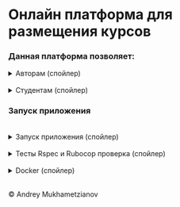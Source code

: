 # Онлайн платформа для размещения курсов

### Данная платформа позволяет:
<details>
      <summary>Авторам  (спойлер) </summary>

* Опубликовывать свои курсы для обучения (Размещать видео и прикреплять необходимые для курса файлы );
* Курсы могут быть не опубликованы и будут храниться у автора в статусе черновик. Черновики курсов не видны никому кроме автора. В любое время можно вернуться и опубликовать заготовленный ранее курс;
* Создавать лекции к каждому экзамену;
* Создавать экзамены (тестовые задания), устанавливать их сроки сдачи (реализован таймер), а также количества попыток ;
* Создавать и проверять дипломные задания студентов (принимать/отклонять их);
* Генерировать сертификаты об успешном прохождении курса;

</details>

<br>

<details>
       <summary> Студентам (спойлер) </summary>

* Записываться/поступать на выбранный курс;
* Просматривать контент курса;
* Оценивать контент, который вам предлагают учителя;
* Делиться комментариями;
* Отмечать уже пройденые лекции;
* Не забывать целиком пройти курс. Удобный контроль прогресса прохождения выбранного курса (процент прохождения курса указан в прогрессбаре);
* Отправлять на проверку дипломные работы. Вы увидите приняли ли вашу работу в специальном статуте;
* Проходить экзамены (тестовые задания);
* Получать сертификаты о прохождении выбранного курса. Вы увидите их в личном кабинете.

</details>

### Запуск приложения

<br>
<details>
       <summary> Запуск приложения (спойлер) </summary>

***ВАЖНО!***
> Если вы используете WINDOWS + WSL убедитесь что вы запустили базу данных Postgresql !

- Установить зависимости

```shell
bundle install
```

- Создать БД

```shell
rails db:create
```

- Запустить миграции

```shell
rails db:migrate
```

- Установить гем 'foreman' https://github.com/ddollar/foreman

```shell
gem install foreman
```

- Запустить 'foreman'

```shell
foreman start
```

</details>
<br>
<details>
       <summary>Тесты Rspec и Rubocop проверка (спойлер) </summary>

Для запуска используйте:

```shell
make check
```

</details>
<br>
<details>
       <summary>Docker (спойлер) </summary>

Для запуска Docker используйте:

```shell
docker_start
```

Для остановки Docker и удаления контейнеров используйте:

```shell
docker_stop
```

</details>
<br>

&copy; Andrey Mukhametzianov 
